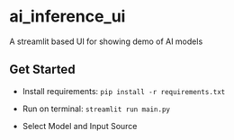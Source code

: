 # ai_inference_ui

A streamlit based UI for showing demo of AI models

## Get Started

- Install requirements: `pip install -r requirements.txt`
- Run on terminal: `streamlit run main.py`

- Select Model and Input Source
